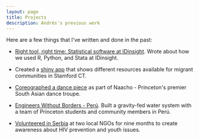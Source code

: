 ```yaml
---
layout: page
title: Projects
description: Andrés's previous work
---
```

Here are a few things that I've written and done in the past:

* [Right tool, right time: Statistical software at IDinsight](https://medium.com/idinsight-blog/right-tool-right-time-statistical-softwares-at-idinsight-2fef44a1d4c9). Wrote about how we used R, Python, and Stata at IDinsight.

* Created a [shiny app](https://building1community.shinyapps.io/b1c_current/) that shows different resources available for migrant communities in Stamford CT.

* [Coreographed a dance piece](https://www.youtube.com/watch?v=1-RejKfxeSk) as part of Naacho - Princeton's premier South Asian dance troupe.

* [Engineers Without Borders - Perú](https://www.princeton.edu/news/2014/12/16/student-work-engineers-without-borders-peru). Built a gravity-fed water system with a team of Princeton students and community members in Perú.

* [Volunteered in Serbia](https://www.princeton.edu/bridgeyear/updates/serbia/index.xml?id=4215) at two local NGOs for nine months to create awareness about HIV prevention and youth issues.



<!-- Note: this is how to write a comment in HTML. Everything in here won't show up on your webpage.-->

<!--
To increase the size of the title, use fewer # in front of the paper title.
To decrease the size of the title, use more #. 
To remove the italics, remove the * before and after the description
To remove the underline from the title, remove the <u> tags (<u> and </u>)
-->